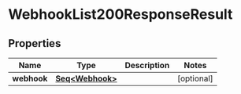 

# WebhookList200ResponseResult


## Properties

Name | Type | Description | Notes
------------ | ------------- | ------------- | -------------
**webhook** | [**Seq&lt;Webhook&gt;**](Webhook.md) |  |  [optional]



